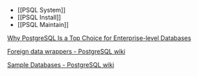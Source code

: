 - [[PSQL System]]
- [[PSQL Install]]
- [[PSQL Maintain]]

[Why PostgreSQL Is a Top Choice for Enterprise-level Databases](https://www.percona.com/blog/why-postgresql-is-a-top-choice-for-enterprise-level-databases/)

[Foreign data wrappers - PostgreSQL wiki](https://wiki.postgresql.org/wiki/Foreign_data_wrappers)

[Sample Databases - PostgreSQL wiki](https://wiki.postgresql.org/wiki/Sample_Databases)


